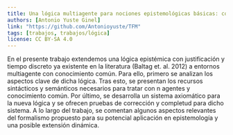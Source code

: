 ```yaml
---
title: Una lógica multiagente para nociones epistemológicas básicas: conocimiento, creencia y justificación
authors: [Antonio Yuste Ginel]
link: "https://github.com/Antonioyuste/TFM"
tags: [trabajos, trabajos/lógica]
license: CC BY-SA 4.0
---
```


En el presente trabajo extendemos una lógica epistémica con justificación y tiempo discreto ya existente en la literatura (Baltag et. al. 2012) a entornos multiagente con conocimiento común. Para ello, primero se analizan los aspectos clave de dicha lógica. Tras esto, se presentan los recursos sintácticos y semánticos necesarios para tratar con n agentes y conocimiento común. Por último, se desarrolla un sistema axiomático para la nueva lógica y se ofrecen pruebas de corrección y completud para dicho sistema. A lo largo del trabajo, se comentan algunos aspectos relevantes  del formalismo propuesto para su potencial aplicación en epistemología y una posible extensión dinámica.
